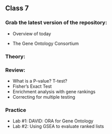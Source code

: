 
## Class 7

### Grab the latest version of the repository:

- Overview of today

- The Gene Ontology Consortium

### Theory:

### Review:  
 - What is a P-value? T-test?
 - Fisher’s Exact Test
 - Enrichment analysis with gene rankings
 - Correcting for multiple testing 

### Practice

- Lab #1: DAVID: ORA for Gene Ontology
- Lab #2: Using GSEA to evaluate ranked lists
